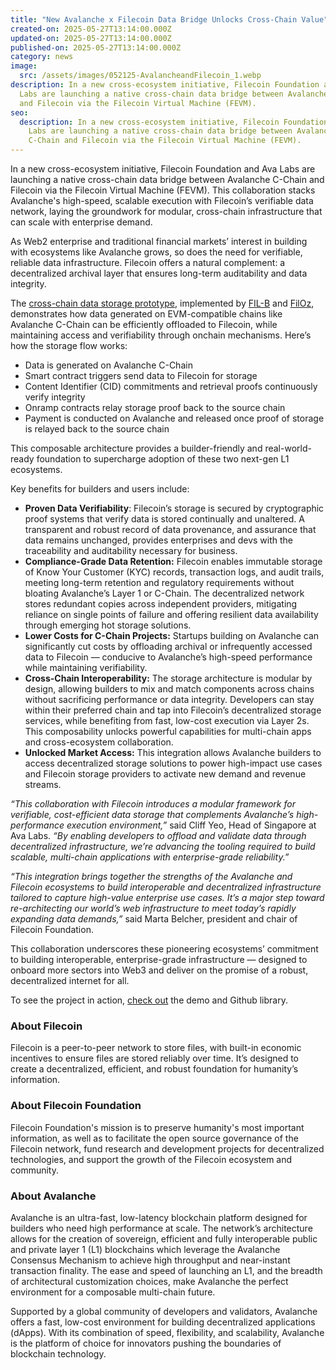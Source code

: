 ```yaml
---
title: "New Avalanche x Filecoin Data Bridge Unlocks Cross-Chain Value"
created-on: 2025-05-27T13:14:00.000Z
updated-on: 2025-05-27T13:14:00.000Z
published-on: 2025-05-27T13:14:00.000Z
category: news
image:
  src: /assets/images/052125-AvalancheandFilecoin_1.webp
description: In a new cross-ecosystem initiative, Filecoin Foundation and Ava
  Labs are launching a native cross-chain data bridge between Avalanche C-Chain
  and Filecoin via the Filecoin Virtual Machine (FEVM).
seo:
  description: In a new cross-ecosystem initiative, Filecoin Foundation and Ava
    Labs are launching a native cross-chain data bridge between Avalanche
    C-Chain and Filecoin via the Filecoin Virtual Machine (FEVM).
---
```


In a new cross-ecosystem initiative, Filecoin Foundation and Ava Labs are launching a native cross-chain data bridge between Avalanche C-Chain and Filecoin via the Filecoin Virtual Machine (FEVM). This collaboration stacks Avalanche's high-speed, scalable execution with Filecoin’s verifiable data network, laying the groundwork for modular, cross-chain infrastructure that can scale with enterprise demand.

As Web2 enterprise and traditional financial markets’ interest in building with ecosystems like Avalanche grows, so does the need for verifiable, reliable data infrastructure. Filecoin offers a natural complement: a decentralized archival layer that ensures long-term auditability and data integrity. 

The [cross-chain data storage prototype](https://medium.com/@filoz/under-the-hood-architecture-and-prototype-of-cross-chain-data-storage-6f8ba2c480d6), implemented by [FIL-B](https://fil.builders/) and [FilOz](https://www.filoz.org/), demonstrates how data generated on EVM-compatible chains like Avalanche C-Chain can be efficiently offloaded to Filecoin, while maintaining access and verifiability through onchain mechanisms. Here’s how the storage flow works:

- Data is generated on Avalanche C-Chain
- Smart contract triggers send data to Filecoin for storage
- Content Identifier (CID) commitments and retrieval proofs continuously verify integrity
- Onramp contracts relay storage proof back to the source chain
- Payment is conducted on Avalanche and released once proof of storage is relayed back to the source chain

This composable architecture provides a builder-friendly and real-world-ready foundation to supercharge adoption of these two next-gen L1 ecosystems.

Key benefits for builders and users include:

- **Proven Data Verifiability**: Filecoin’s storage is secured by cryptographic proof systems that verify data is stored continually and unaltered. A transparent and robust record of data provenance, and assurance that data remains unchanged, provides enterprises and devs with the traceability and auditability necessary for business.
- **Compliance-Grade Data Retention:** Filecoin enables immutable storage of Know Your Customer (KYC) records, transaction logs, and audit trails, meeting long-term retention and regulatory requirements without bloating Avalanche’s Layer 1 or C-Chain. The decentralized network stores redundant copies across independent providers, mitigating reliance on single points of failure and offering resilient data availability through emerging hot storage solutions.
- **Lower Costs for C-Chain Projects:** Startups building on Avalanche can significantly cut costs by offloading archival or infrequently accessed data to Filecoin — conducive to Avalanche’s high-speed performance while maintaining verifiability.
- **Cross-Chain Interoperability:** The storage architecture is modular by design, allowing builders to mix and match components across chains without sacrificing performance or data integrity. Developers can stay within their preferred chain and tap into Filecoin’s decentralized storage services, while benefiting from fast, low-cost execution via Layer 2s. This composability unlocks powerful capabilities for multi-chain apps and cross-ecosystem collaboration.
- **Unlocked Market Access:** This integration allows Avalanche builders to access decentralized storage solutions to power high-impact use cases and Filecoin storage providers to activate new demand and revenue streams.

_“This collaboration with Filecoin introduces a modular framework for verifiable, cost-efficient data storage that complements Avalanche’s high-performance execution environment,”_ said Cliff Yeo, Head of Singapore at Ava Labs. _“By enabling developers to offload and validate data through decentralized infrastructure, we’re advancing the tooling required to build scalable, multi-chain applications with enterprise-grade reliability.”_

_“This integration brings together the strengths of the Avalanche and Filecoin ecosystems to build interoperable and decentralized infrastructure tailored to capture high-value enterprise use cases. It’s a major step toward re-architecting our world’s web infrastructure to meet today’s rapidly expanding data demands,”_ said Marta Belcher, president and chair of Filecoin Foundation. 

This collaboration underscores these pioneering ecosystems’ commitment to building interoperable, enterprise-grade infrastructure — designed to onboard more sectors into Web3 and deliver on the promise of a robust, decentralized internet for all.

To see the project in action, [check out](https://github.com/FIL-Builders/dataBridgeDemo) the demo and Github library.

### About Filecoin

Filecoin is a peer-to-peer network to store files, with built-in economic incentives to ensure files are stored reliably over time. It’s designed to create a decentralized, efficient, and robust foundation for humanity’s information.

### About Filecoin Foundation

Filecoin Foundation's mission is to preserve humanity's most important information, as well as to facilitate the open source governance of the Filecoin network, fund research and development projects for decentralized technologies, and support the growth of the Filecoin ecosystem and community.

### About Avalanche

Avalanche is an ultra-fast, low-latency blockchain platform designed for builders who need high performance at scale. The network’s architecture allows for the creation of sovereign, efficient and fully interoperable public and private layer 1 (L1) blockchains which leverage the Avalanche Consensus Mechanism to achieve high throughput and near-instant transaction finality. The ease and speed of launching an L1, and the breadth of architectural customization choices, make Avalanche the perfect environment for a composable multi-chain future. 

Supported by a global community of developers and validators, Avalanche offers a fast, low-cost environment for building decentralized applications (dApps). With its combination of speed, flexibility, and scalability, Avalanche is the platform of choice for innovators pushing the boundaries of blockchain technology.
